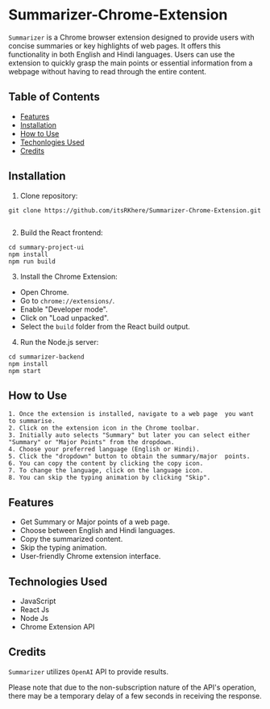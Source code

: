 # Summarizer-Chrome-Extension

`Summarizer` is a Chrome browser extension designed to provide users with concise summaries or key highlights of web pages. It offers this functionality in both English and Hindi languages. Users can use the extension to quickly grasp the main points or essential information from a webpage without having to read through the entire content.


## Table of Contents

- [Features](#features)
- [Installation](#installation)
- [How to Use](#how-to-use)
- [Techonlogies Used](#techonolgies-used)
- [Credits](#credits)

## Installation

1. Clone repository:
   
```
git clone https://github.com/itsRKhere/Summarizer-Chrome-Extension.git
 
```

2. Build the React frontend:

```
cd summary-project-ui
npm install
npm run build
```

3. Install the Chrome Extension:

- Open Chrome.
- Go to `chrome://extensions/`.
- Enable "Developer mode".
- Click on "Load unpacked".
- Select the `build` folder from the React build output.

4. Run the Node.js server:
```
cd summarizer-backend
npm install
npm start
```


##  How to Use

    1. Once the extension is installed, navigate to a web page  you want to summarise.
    2. Click on the extension icon in the Chrome toolbar.
    3. Initially auto selects "Summary" but later you can select either "Summary" or "Major Points" from the dropdown.
    4. Choose your preferred language (English or Hindi).
    5. Click the "dropdown" button to obtain the summary/major  points.
    6. You can copy the content by clicking the copy icon.
    7. To change the language, click on the language icon.
    8. You can skip the typing animation by clicking "Skip".

## Features

- Get Summary or Major points of a web page.
- Choose between English and Hindi languages.
- Copy the summarized content.
- Skip the typing animation.
- User-friendly Chrome extension interface.

## Technologies Used

- JavaScript
- React Js
- Node Js
- Chrome Extension API 

## Credits

`Summarizer` utilizes `OpenAI` API to provide results.

Please note that due to the non-subscription nature of the API's operation, there may be a temporary delay of a few seconds in receiving the response.
